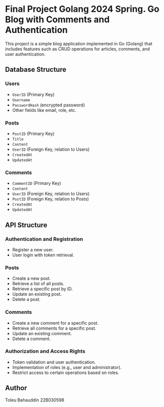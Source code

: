 # Final Project Golang 2024 Spring. Go Blog with Comments and Authentication

This project is a simple blog application implemented in Go (Golang) that includes features such as CRUD operations for articles, comments, and user authentication.

## Database Structure

### Users

- `UserID` (Primary Key)
- `Username`
- `PasswordHash` (encrypted password)
- Other fields like email, role, etc.

### Posts

- `PostID` (Primary Key)
- `Title`
- `Content`
- `UserID` (Foreign Key, relation to Users)
- `CreatedAt`
- `UpdatedAt`

### Comments

- `CommentID` (Primary Key)
- `Content`
- `UserID` (Foreign Key, relation to Users)
- `PostID` (Foreign Key, relation to Posts)
- `CreatedAt`
- `UpdatedAt`

## API Structure

### Authentication and Registration

- Register a new user.
- User login with token retrieval.

### Posts

- Create a new post.
- Retrieve a list of all posts.
- Retrieve a specific post by ID.
- Update an existing post.
- Delete a post.

### Comments

- Create a new comment for a specific post.
- Retrieve all comments for a specific post.
- Update an existing comment.
- Delete a comment.

### Authorization and Access Rights

- Token validation and user authentication.
- Implementation of roles (e.g., user and administrator).
- Restrict access to certain operations based on roles.

## Author
Toleu Bahauddin 22B030598
